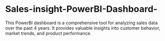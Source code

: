 # Sales-insight-PowerBI-Dashboard-
This PowerBI dashboard is a comprehensive tool for analyzing sales data over the past 4 years. It provides valuable insights into customer behavior, market trends, and product performance.
